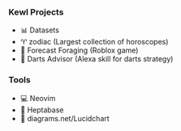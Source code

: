 ### Kewl Projects
- 📊 Datasets
- ♈ zodiac (Largest collection of horoscopes)
- 🌲 Forecast Foraging (Roblox game)
- 🎯 Darts Advisor (Alexa skill for darts strategy)

### Tools
- 💻 Neovim
- 📝 Heptabase
- 🎨 diagrams.net/Lucidchart
